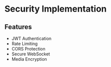 # Security Implementation

## Features

- JWT Authentication
- Rate Limiting
- CORS Protection
- Secure WebSocket
- Media Encryption